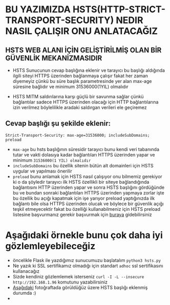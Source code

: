 # BU YAZIMIZDA HSTS(HTTP-STRICT-TRANSPORT-SECURITY) NEDIR NASIL ÇALIŞIR ONU ANLATACAĞIZ

## HSTS WEB ALANI İÇİN GELİŞTİRİLMİŞ OLAN BİR GÜVENLİK MEKANİZMASIDIR
* HSTS Sunucunun cevap başlığına eklenir ve tarayıcı bu başlığı aldığında ilgili siteyi HTTPS üzerinden bağlanmaya çalışır fakat her zaman diyemeyiz çünkü bu süre başlık parametresinde yer alan max-age süresine bağlıdır ve minimum 31536000(1YIL) olmalıdır 

* HSTS MITM saldırılarına karşı güçlü bir savunma sağlar çünkü bağlantılar sadece HTTPS üzerinden olacağı için HTTP bağlantılarına izin verilmez böylelilikle aradaki saldırgan verileri ele geçiremez

## Cevap başlığı şu şekilde eklenir:
```Strict-Transport-Security: max-age=31536000; includeSubDomains; preload```
* ```max-age``` bu hsts başlığının süresidir tarayıcı bunu kendi veri tabanında tutar ve vakti dolasıya kadar bağlantıları HTTPS üzerinden yapar ve minimum ```31536000(1 YIL) olmalıdır```
* ```includeSubDomains``` bu özellik sitenin bütün alt domainleri için HSTS uygular ve yapılması önerilir
* ```preload``` bunu anlamak için HSTS nasıl çalışıyor onu bilmemiz gerekiyor ki o da şöyledir tarayıcı ilk HSTS özellikli bir siteye bağlandığında bağlantısını HTTP üzerinden yapar ve sonra HSTS başlığını gördüğünde bu ve bundan sonraki bağlantıları HTTPS üzerinden yapmaya zorlar işte bu özellik bu açığı kapatmak için işe yarıyor preload yaptığınızda ilk bağlantı bile olsa HTTPS üzerinden olucak ve böylece bir güvenlik açığı teşkil etmeyecektir fakat bu özelliği kullanabilmeniz için HSTS preload listesine başvurmanız gerekir başvurmak için [buraya](https://hstspreload.org) gidebilirsiniz
# Aşağıdaki örnekle bunu çok daha iyi gözlemleyebileceğiz 
* öncelikle Flask ile yazdığımız sunucumuzu başlatalım ```python3 hsts.py```
* Ne yazık ki SSL sertifikamız olmadığı için standart ```adhoc``` ssl sertifikasını kullanacağız
* Sizde kendiniz gözlemlemek isterseniz ```curl -I -L --insecure http://192.168.1.96``` komutunu yazabilirsiniz
* [Aşağıdaki](./hsts.png) fotoğraftada görüldüğüz üzere HSTS başlığı eklenmiş durumda :)
* <a href="./hsts.png">
